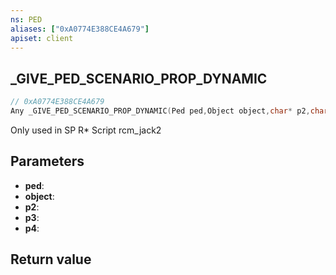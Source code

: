 ```yaml
---
ns: PED
aliases: ["0xA0774E388CE4A679"]
apiset: client
---
```

## _GIVE_PED_SCENARIO_PROP_DYNAMIC

```c
// 0xA0774E388CE4A679
Any _GIVE_PED_SCENARIO_PROP_DYNAMIC(Ped ped,Object object,char* p2,char* p3,BOOL p4);
```

Only used in SP R* Script rcm_jack2

## Parameters
* **ped**:
* **object**:
* **p2**:
* **p3**:
* **p4**:

## Return value